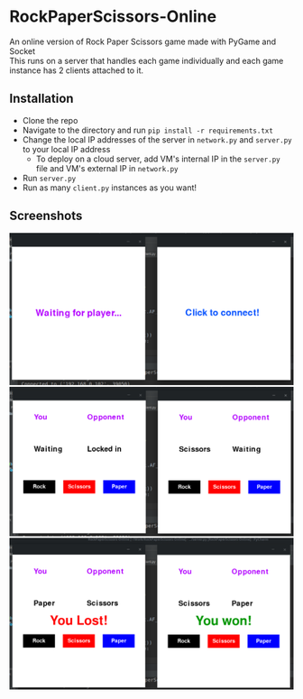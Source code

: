 # RockPaperScissors-Online
An online version of Rock Paper Scissors game made with PyGame and Socket <br />
This runs on a server that handles each game individually and each game instance has 2 clients attached to it. <br />

## Installation
* Clone the repo
* Navigate to the directory and run `pip install -r requirements.txt`
* Change the local IP addresses of the server in `network.py` and `server.py` to your local IP address
	* To deploy on a cloud server, add VM's internal IP in the `server.py` file and VM's external IP in `network.py`
* Run `server.py`
* Run as many `client.py` instances as you want!

## Screenshots
![Alt](/Screenshots/Waiting.png "Waiting Screen")
![Alt](/Screenshots/Playing.png "Game Screen")
![Alt](/Screenshots/Complete.png "Win Screen")
